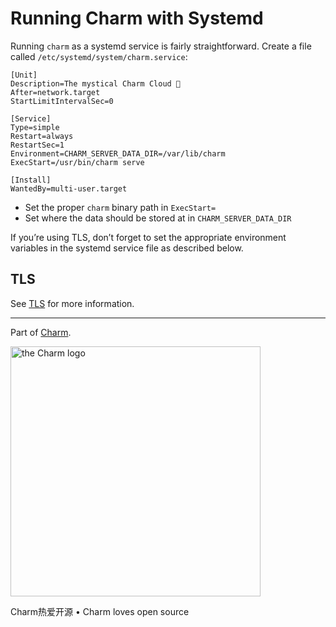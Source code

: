# Running Charm with Systemd

Running `charm` as a systemd service is fairly straightforward. Create a file
called `/etc/systemd/system/charm.service`:

```config
[Unit]
Description=The mystical Charm Cloud 🌟
After=network.target
StartLimitIntervalSec=0

[Service]
Type=simple
Restart=always
RestartSec=1
Environment=CHARM_SERVER_DATA_DIR=/var/lib/charm
ExecStart=/usr/bin/charm serve

[Install]
WantedBy=multi-user.target
```

* Set the proper `charm` binary path in `ExecStart=`
* Set where the data should be stored at in `CHARM_SERVER_DATA_DIR`

If you’re using TLS, don’t forget to set the appropriate environment variables
in the systemd service file as described below.

## TLS

See [TLS](README.md#tls) for more information.

***

Part of [Charm](https://charm.sh).

<a href="https://charm.sh/"><img alt="the Charm logo" src="https://stuff.charm.sh/charm-badge-unrounded.jpg" width="400"></a>

Charm热爱开源 • Charm loves open source

